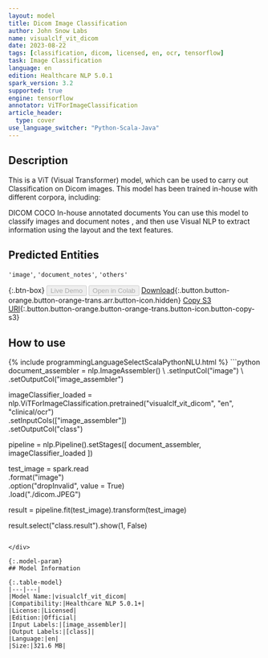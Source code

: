 ```yaml
---
layout: model
title: Dicom Image Classification
author: John Snow Labs
name: visualclf_vit_dicom
date: 2023-08-22
tags: [classification, dicom, licensed, en, ocr, tensorflow]
task: Image Classification
language: en
edition: Healthcare NLP 5.0.1
spark_version: 3.2
supported: true
engine: tensorflow
annotator: ViTForImageClassification
article_header:
  type: cover
use_language_switcher: "Python-Scala-Java"
---
```


## Description

This is a ViT (Visual Transformer) model, which can be used to carry out Classification on Dicom images. This model has been trained in-house with different corpora, including:

DICOM
COCO
In-house annotated documents
You can use this model to classify images and document notes , and then use Visual NLP to extract information using the layout and the text features.

## Predicted Entities

`'image'`, `'document_notes'`, `'others'`

{:.btn-box}
<button class="button button-orange" disabled>Live Demo</button>
<button class="button button-orange" disabled>Open in Colab</button>
[Download](https://s3.amazonaws.com/auxdata.johnsnowlabs.com/clinical/models/visualclf_vit_dicom_en_5.0.1_3.2_1692702752962.zip){:.button.button-orange.button-orange-trans.arr.button-icon.hidden}
[Copy S3 URI](s3://auxdata.johnsnowlabs.com/clinical/models/visualclf_vit_dicom_en_5.0.1_3.2_1692702752962.zip){:.button.button-orange.button-orange-trans.button-icon.button-copy-s3}

## How to use



<div class="tabs-box" markdown="1">
{% include programmingLanguageSelectScalaPythonNLU.html %}
```python
document_assembler = nlp.ImageAssembler() \
    .setInputCol("image") \
    .setOutputCol("image_assembler")

imageClassifier_loaded = nlp.ViTForImageClassification.pretrained("visualclf_vit_dicom", "en", "clinical/ocr")\
  .setInputCols(["image_assembler"])\
  .setOutputCol("class")

pipeline = nlp.Pipeline().setStages([
    document_assembler,
    imageClassifier_loaded
])

test_image = spark.read\
    .format("image")\
    .option("dropInvalid", value = True)\
    .load("./dicom.JPEG")

result = pipeline.fit(test_image).transform(test_image)

result.select("class.result").show(1, False)
```

</div>

{:.model-param}
## Model Information

{:.table-model}
|---|---|
|Model Name:|visualclf_vit_dicom|
|Compatibility:|Healthcare NLP 5.0.1+|
|License:|Licensed|
|Edition:|Official|
|Input Labels:|[image_assembler]|
|Output Labels:|[class]|
|Language:|en|
|Size:|321.6 MB|